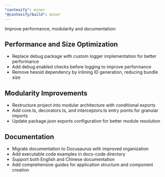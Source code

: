 ```yaml
---
"contexify": minor
"@contexify/build": minor
---
```


Improve performance, modularity and documentation:

## Performance and Size Optimization
- Replace debug package with custom logger implementation for better performance
- Add debug.enabled checks before logging to improve performance
- Remove hexoid dependency by inlining ID generation, reducing bundle size

## Modularity Improvements
- Restructure project into modular architecture with conditional exports
- Add core.ts, decorators.ts, and interceptors.ts entry points for granular imports
- Update package.json exports configuration for better module resolution

## Documentation
- Migrate documentation to Docusaurus with improved organization
- Add executable code examples in docs-code directory
- Support both English and Chinese documentation
- Add comprehensive guides for application structure and component creation
